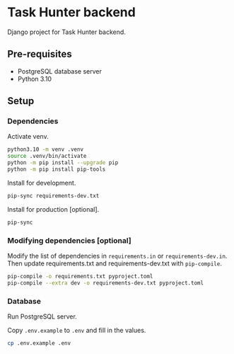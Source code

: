 # Task Hunter backend
Django project for Task Hunter backend.

## Pre-requisites
- PostgreSQL database server
- Python 3.10

## Setup
### Dependencies
Activate venv.
```bash
python3.10 -m venv .venv
source .venv/bin/activate
python -m pip install --upgrade pip
python -m pip install pip-tools
```

Install for development.
```bash
pip-sync requirements-dev.txt
```

Install for production [optional].
```bash
pip-sync
```

### Modifying dependencies [optional]
Modify the list of dependencies in `requirements.in` or `requirements-dev.in`. Then update requirements.txt and requirements-dev.txt with `pip-compile`.
```bash
pip-compile -o requirements.txt pyproject.toml
pip-compile --extra dev -o requirements-dev.txt pyproject.toml
```

### Database

Run PostgreSQL server.

Copy `.env.example` to `.env` and fill in the values.

```bash
cp .env.example .env
```